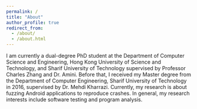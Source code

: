 ```yaml
---
permalink: /
title: "About"
author_profile: true
redirect_from: 
  - /about/
  - /about.html
---
```


I am currently a dual-degree PhD student at the Department of Computer Science and Engineering, Hong Kong University of Science and Technology, and Sharif University of Technology supervised by Professor Charles Zhang and Dr. Amini. Before that, I received my Master degree from the Department of Computer Engineering, Sharif University of Technology in 2016, supervised by Dr. Mehdi Kharrazi. Currently, my research is about fuzzing Android applications to reproduce crashes. In general, my research interests include software testing and program analysis.

